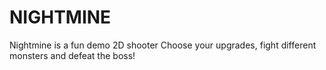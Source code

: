 # NIGHTMINE

Nightmine is a fun demo 2D shooter
Choose your upgrades, fight different monsters and defeat the boss!
